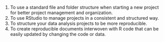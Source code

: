 1. To use a standard file and folder structure when starting a new project for
better project management and organization.
1. To use RStudio to manage projects in a consistent and structured way.
1. To structure your data analysis projects to be more reproducible. 
1. To create reproducible documents interwoven with R code that can be easily
updated by changing the code or data.
